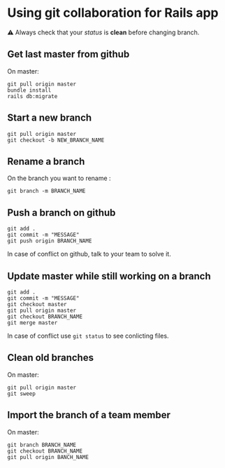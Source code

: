 # Using git collaboration for Rails app

:warning: Always check that your *status* is **clean** before changing branch.

## Get last master from github
On master:
```
git pull origin master
bundle install
rails db:migrate
```

## Start a new branch
```
git pull origin master
git checkout -b NEW_BRANCH_NAME
```

## Rename a branch
On the branch you want to rename :
```
git branch -m BRANCH_NAME
```

## Push a branch on github
```
git add .
git commit -m "MESSAGE"
git push origin BRANCH_NAME
```
In case of conflict on github, talk to your team to solve it.

## Update master while still working on a branch
```
git add .
git commit -m "MESSAGE"
git checkout master
git pull origin master
git checkout BRANCH_NAME
git merge master
```

In case of conflict use `git status` to see conlicting files.

## Clean old branches
On master:
```
git pull origin master
git sweep
```

## Import the branch of a team member
On master:
```
git branch BRANCH_NAME
git checkout BRANCH_NAME
git pull origin BANCH_NAME
```
